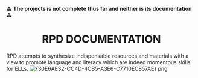  :warning: **The projects is not complete thus far and neither is its documentation** :warning:
# <center> RPD DOCUMENTATION
 RPD attempts to synthesize indispensable resources and materials with a view to promote language and literacy which are indeed momentous skills for ELLs.
 ![{30E6AE32-CC4D-4CB5-A3E6-C7710EC857AE} png](https://user-images.githubusercontent.com/72970748/113917955-2184ce00-97f7-11eb-8fab-8528cbbe73ea.jpg)

